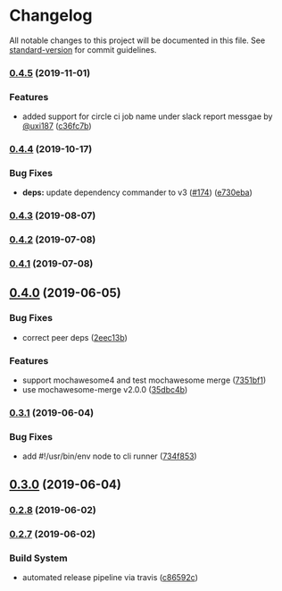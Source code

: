 # Changelog

All notable changes to this project will be documented in this file. See [standard-version](https://github.com/conventional-changelog/standard-version) for commit guidelines.

### [0.4.5](https://github.com/you54f/cypress-slack-reporter/compare/v0.4.4...v0.4.5) (2019-11-01)


### Features

* added support for circle ci job name under slack report messgae by [@uxi187](https://github.com/uxi187) ([c36fc7b](https://github.com/you54f/cypress-slack-reporter/commit/c36fc7b))

### [0.4.4](https://github.com/you54f/cypress-slack-reporter/compare/v0.4.3...v0.4.4) (2019-10-17)


### Bug Fixes

* **deps:** update dependency commander to v3 ([#174](https://github.com/you54f/cypress-slack-reporter/issues/174)) ([e730eba](https://github.com/you54f/cypress-slack-reporter/commit/e730eba))



### [0.4.3](https://github.com/you54f/cypress-slack-reporter/compare/v0.4.2...v0.4.3) (2019-08-07)



### [0.4.2](https://github.com/you54f/cypress-slack-reporter/compare/v0.4.1...v0.4.2) (2019-07-08)



### [0.4.1](https://github.com/you54f/cypress-slack-reporter/compare/v0.4.0...v0.4.1) (2019-07-08)



## [0.4.0](https://github.com/you54f/cypress-slack-reporter/compare/v0.3.1...v0.4.0) (2019-06-05)


### Bug Fixes

* correct peer deps ([2eec13b](https://github.com/you54f/cypress-slack-reporter/commit/2eec13b))


### Features

* support mochawesome4 and test mochawesome merge ([7351bf1](https://github.com/you54f/cypress-slack-reporter/commit/7351bf1))
* use mochawesome-merge v2.0.0 ([35dbc4b](https://github.com/you54f/cypress-slack-reporter/commit/35dbc4b))



### [0.3.1](https://github.com/you54f/cypress-slack-reporter/compare/v0.3.0...v0.3.1) (2019-06-04)


### Bug Fixes

* add #!/usr/bin/env node to cli runner ([734f853](https://github.com/you54f/cypress-slack-reporter/commit/734f853))



## [0.3.0](https://github.com/you54f/cypress-slack-reporter/compare/v0.2.6...v0.3.0) (2019-06-04)



### [0.2.8](https://github.com/you54f/cypress-slack-reporter/compare/v0.2.7...v0.2.8) (2019-06-02)



### [0.2.7](https://github.com/you54f/cypress-slack-reporter/compare/v0.2.6...v0.2.7) (2019-06-02)


### Build System

* automated release pipeline via travis ([c86592c](https://github.com/you54f/cypress-slack-reporter/commit/c86592c))
